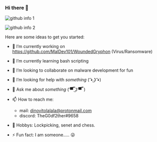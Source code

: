 ### Hi there 👋

  ![github info 1](https://github-readme-stats.vercel.app/api?username=TheG0df2ther&show_icons=true&theme=nord&include_all_commits=true)
  
  
  
  ![github info 2](https://github-readme-stats.vercel.app/api/top-langs/?username=TheG0df2ther&langs_count=14&theme=nord&layout=compact)

Here are some ideas to get you started:

- 🔭 I’m currently working on https://github.com/MalDev101/WoundedGryphon (Virus/Ransomware)

- 🌱 I’m currently learning bash scripting

- 👯 I’m looking to collaborate on malware development for fun

- 🤔 I’m looking for help with *something* ( ͡• ͜ʖ ͡•)

- 💬 Ask me about *something* ( ͡▀̿ ̿ ͜ʖ ͡▀̿ ̿ )

- 📫 How to reach me:
     - mail: dinovitolalala@protonmail.com
     - discord: TheG0df2ther#9658

- 🎨 Hobbys: Lockpicking, senet and chess.
     
- ⚡ Fun fact: I am someone..... 😜
